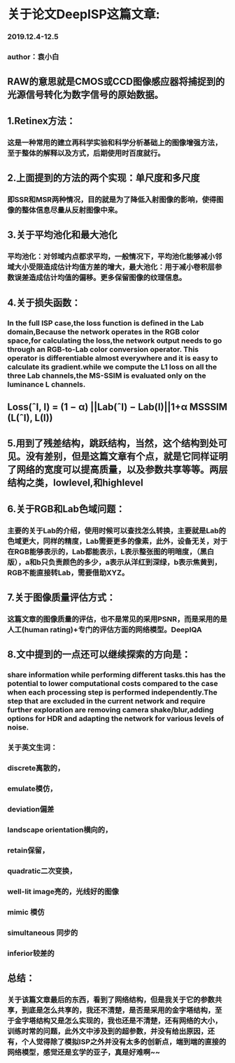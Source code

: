 # **关于论文DeepISP这篇文章**:
### 2019.12.4-12.5
### author：袁小白

## RAW的意思就是CMOS或CCD图像感应器将捕捉到的光源信号转化为数字信号的原始数据。

## 1.Retinex方法：
### 这是一种常用的建立再科学实验和科学分析基础上的图像增强方法，至于整体的解释以及方式，后期使用时百度就行。

## 2.上面提到的方法的两个实现：单尺度和多尺度

### 即SSR和MSR两种情况，目的就是为了降低入射图像的影响，使得图像的整体信息尽量从反射图像中来。

## 3.关于平均池化和最大池化

### 平均池化：对邻域内点都求平均，一般情况下，平均池化能够减小邻域大小受限造成估计均值方差的增大，最大池化：用于减小卷积层参数误差造成估计均值的偏移。更多保留图像的纹理信息。

## 4.关于损失函数：

### In the full ISP case,the loss function is defined in the Lab domain,Because the network operates in the RGB color space,for calculating the loss,the network output needs to go through an RGB-to-Lab color conversion operator. This operator is differentiable almost everywhere and it is easy to calculate its gradient.while we compute the L1 loss on all the three Lab channels,the MS-SSIM is evaluated only on the luminance L channels.
## Loss(ˆI, I) = (1 − α) ||Lab(ˆI) − Lab(I)||1+α MSSSIM (L(ˆI), L(I))


## 5.用到了残差结构，跳跃结构，当然，这个结构到处可见。没有差别，但是这篇文章有个点，就是它同样证明了网络的宽度可以提高质量，以及参数共享等等。两层结构之类，lowlevel,和highlevel


## 6.关于RGB和Lab色域问题：

### 主要的关于Lab的介绍，使用时候可以查找怎么转换，主要就是Lab的色域更大，同样的精度，Lab需要更多的像素，此外，设备无关，对于在RGB能够表示的，Lab都能表示，L表示整张图的明暗度，（黑白版），a和b只负责颜色的多少，a表示从洋红到深绿，b表示焦黄到，RGB不能直接转Lab，需要借助XYZ。

## 7.关于图像质量评估方式：
### 这篇文章的图像质量的评估，也不是常见的采用PSNR，而是采用的是人工(human rating)+专门的评估方面的网络模型。DeepIQA

## 8.文中提到的一点还可以继续探索的方向是：
### share information while performing different tasks.this has the potential to lower computational costs compared to the case when each processing step is performed independently.The step that are excluded in the current network and require further exploration are removing camera shake/blur,adding options for HDR and adapting the network for various levels of noise.

### 关于英文生词：
### discrete离散的，
### emulate模仿，
### deviation偏差
### landscape orientation横向的，
### retain保留，
### quadratic二次变换，
### well-lit image亮的，光线好的图像
### mimic 模仿
### simultaneous 同步的
### inferior较差的


## 总结：
### 关于该篇文章最后的东西，看到了网络结构，但是我关于它的参数共享，到底是怎么共享的，我还不清楚，是否是采用的金字塔结构，至于金字塔结构又是怎么实现的，我也还是不清楚，还有网络的大小，训练时常的问题，此外文中涉及到的超参数，并没有给出原因，还有，个人觉得除了模拟ISP之外并没有太多的创新点，端到端的直接的网络模型，感觉还是玄学的亚子，真是好难啊~~